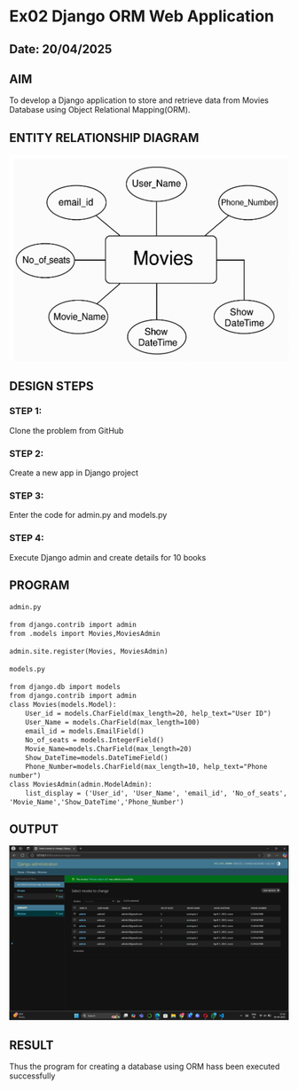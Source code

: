 # Ex02 Django ORM Web Application
## Date: 20/04/2025

## AIM
To develop a Django application to store and retrieve data from Movies Database using Object Relational Mapping(ORM).

## ENTITY RELATIONSHIP DIAGRAM

![alt text](image.png)



## DESIGN STEPS

### STEP 1:
Clone the problem from GitHub

### STEP 2:
Create a new app in Django project

### STEP 3:
Enter the code for admin.py and models.py

### STEP 4:
Execute Django admin and create details for 10 books

## PROGRAM
~~~
admin.py

from django.contrib import admin
from .models import Movies,MoviesAdmin

admin.site.register(Movies, MoviesAdmin)

models.py

from django.db import models
from django.contrib import admin
class Movies(models.Model):
    User_id = models.CharField(max_length=20, help_text="User ID")
    User_Name = models.CharField(max_length=100)
    email_id = models.EmailField()
    No_of_seats = models.IntegerField()
    Movie_Name=models.CharField(max_length=20)
    Show_DateTime=models.DateTimeField()
    Phone_Number=models.CharField(max_length=10, help_text="Phone number")
class MoviesAdmin(admin.ModelAdmin):
    list_display = ('User_id', 'User_Name', 'email_id', 'No_of_seats', 'Movie_Name','Show_DateTime','Phone_Number')
~~~



## OUTPUT

![alt text](<Screenshot (108).png>)


## RESULT
Thus the program for creating a database using ORM hass been executed successfully
